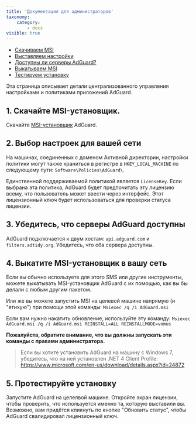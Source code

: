 ```yaml
---
title: 'Документация для администраторов'
taxonomy:
    category:
        - docs
visible: true
---
```


*   [Скачиваем MSI](#msi-download)
*   [Выставляем настройки](#settings-configuring)
*   [Доступны ли серверы AdGuard?](#servers-available)
*   [Выкатываем MSI](#msi-push)
*   [Тестируем установку](#installation-test)

Эта страница описывает детали централизованного управления настройками и политиками приложений AdGuard.

<a name="msi-download"></a>

## 1. Скачайте MSI-установщик.

Скачайте [MSI-установщик](https://cdn.adguard.com/public/Windows/AdGuard.msi) AdGuard.

<a name="settings-configuring"></a>

## 2. Выбор настроек для вашей сети

На машинах, соединенных с доменом Активной директории, настройки политики могут также храниться в регистре в `HKEY_LOCAL_MACHINE` по следующему пути: `Software\Policies\AdGuard\`.

Единственной поддерживаемой политикой является `LicenseKey`. Если выбрана эта политика, AdGuard будет предпочитать эту лицензию всему, что пользователь может ввести через интерфейс. Этот лицензионный ключ будет использоваться для проверки статуса лицензии.  

<a name="servers-available"></a>

## 3. Убедитесь, что серверы AdGuard доступны

AdGuard подключается к двум хостам: `api.adguard.com` и `filters.adtidy.org`. Убедитесь, что оба сервера доступны.

<a name="msi-push"></a>

## 4. Выкатите MSI-установщик в вашу сеть

Если вы обычно используете для этого SMS или другие инструменты, можете выкатывать MSI-установщик AdGuard с их помощью, как вы бы делали с любым другим пакетом.

Или же вы можете запустить MSI на целевой машине напрямую (и "втихую") при помощи этой команды:
`Msiexec /q /i AdGuard.msi`

Если вам нужно накатить обновление, используйте эту команду:
`Msiexec AdGuard.msi /q /i AdGuard.msi REINSTALL=ALL REINSTALLMODE=vomus`

**Пожалуйста, обратите внимание, что вы должны запускать эти команды с правами администратора.**

> Если вы хотите установить AdGuard на машину с Windows 7, убедитесь, что на ней установлен .NET 4 Client Profile: https://www.microsoft.com/en-us/download/details.aspx?id=24872

<a name="installation-test"></a>

## 5. Протестируйте установку

Запустите AdGuard на целелвой машине. Откройте экран лицензии, чтобы проверить, что используется именно та, которую выставили вы. Возможно, вам придётся кликнуть по кнопке "Обновить статус", чтобы AdGuard свалидировал лицензионный ключ.
